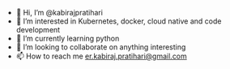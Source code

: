 - 👋 Hi, I’m @kabirajpratihari
- 👀 I’m interested in Kubernetes, docker, cloud native and code development
- 🌱 I’m currently learning python
- 💞️ I’m looking to collaborate on anything interesting
- 📫 How to reach me er.kabiraj.pratihari@gmail.com

<!---
kabirajpratihari/kabirajpratihari is a ✨ special ✨ repository because its `README.md` (this file) appears on your GitHub profile.
You can click the Preview link to take a look at your changes.
--->
